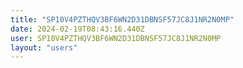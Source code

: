 ```yaml
---
title: "SP10V4PZTHQV3BF6WN2D31DBNSF57JC8J1NR2N0MP"
date: 2024-02-19T08:43:16.440Z
user: SP10V4PZTHQV3BF6WN2D31DBNSF57JC8J1NR2N0MP
layout: "users"
---
```

    